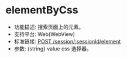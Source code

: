 # elementByCss

* 功能描述: 搜索页面上的元素。
* 支持平台: Web(WebView)
* 标准链接: [POST /session/:sessionId/element](https://w3c.github.io/webdriver/#elements)
* 参数: {string} value css 选择器。